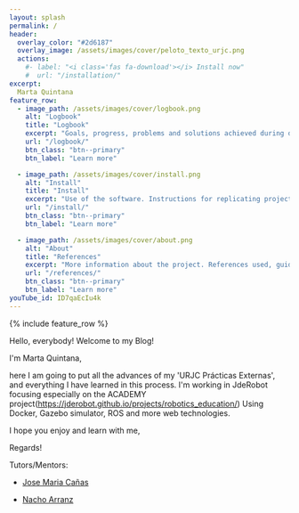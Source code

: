 ```yaml
---
layout: splash
permalink: /
header:
  overlay_color: "#2d6187"
  overlay_image: /assets/images/cover/peloto_texto_urjc.png
  actions:
    #- label: "<i class='fas fa-download'></i> Install now"
    #  url: "/installation/"
excerpt: 
  Marta Quintana
feature_row:
  - image_path: /assets/images/cover/logbook.png
    alt: "Logbook"
    title: "Logbook"
    excerpt: "Goals, progress, problems and solutions achieved during development"
    url: "/logbook/"
    btn_class: "btn--primary"
    btn_label: "Learn more"

  - image_path: /assets/images/cover/install.png
    alt: "Install"
    title: "Install"
    excerpt: "Use of the software. Instructions for replicating project content."
    url: "/install/"
    btn_class: "btn--primary"
    btn_label: "Learn more"

  - image_path: /assets/images/cover/about.png
    alt: "About"
    title: "References"
    excerpt: "More information about the project. References used, guides, articles, etc."
    url: "/references/"
    btn_class: "btn--primary"
    btn_label: "Learn more"   
youTube_id: ID7qaEcIu4k
---
```


{% include feature_row %}

Hello, everybody! Welcome to my Blog! 

I'm Marta Quintana,  

here I am going to put all the advances of my 'URJC Prácticas Externas', and everything I have learned in this process.
I'm working in JdeRobot focusing especially on the ACADEMY project(https://jderobot.github.io/projects/robotics_education/)
Using Docker, Gazebo simulator, ROS and more web technologies.

I hope you enjoy and learn with me,

Regards!
 

Tutors/Mentors:

- [Jose Maria Cañas](https://gsyc.urjc.es/jmplaza/)

- [Nacho Arranz](https://github.com/igarag)


